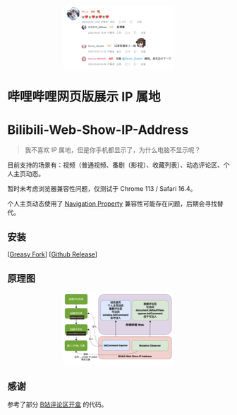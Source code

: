 <p align="center">
    <img src="./assets/preview.png" width = "50%">
</p>

# 哔哩哔哩网页版展示 IP 属地
# Bilibili-Web-Show-IP-Address

> 我不喜欢 IP 属地，但是你手机都显示了，为什么电脑不显示呢？

目前支持的场景有：视频（普通视频、番剧（影视）、收藏列表）、动态评论区、个人主页动态。

暂时未考虑浏览器兼容性问题，仅测试于 Chrome 113 / Safari 16.4。

个人主页动态使用了 [Navigation Property](https://developer.mozilla.org/en-US/docs/Web/API/Window/navigation) 兼容性可能存在问题，后期会寻找替代。

## 安装

[[Greasy Fork](https://greasyfork.org/zh-CN/scripts/466815)] [[Github Release](https://github.com/MaxChang3/Bilibili-Trackpad-Scroll-Reverser/releases/latest/download/bilibili-trackpad-scroll-reverser.user.js)]

## 原理图

<p align="center">
    <img src="./assets/diagram.png" width = "50%">
</p>

## 感谢

参考了部分 [B站评论区开盒](https://greasyfork.org/zh-CN/scripts/448434) 的代码。
